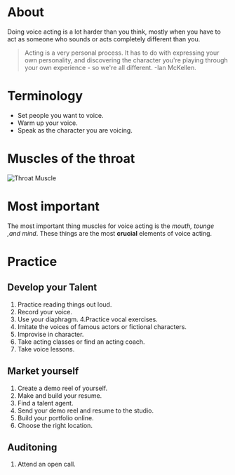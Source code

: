 # About
Doing voice acting is a lot harder than you think, mostly when you have to act as someone who sounds or acts completely different than you.
> Acting is a very personal process. It has to do with expressing your own personality, and discovering the character you're playing through your own experience - so we're all different.
> -Ian McKellen.

# Terminology
* Set people you want to voice.
* Warm up your voice.
* Speak as the character you are voicing.

# Muscles of the throat
![Throat Muscle](https://www.mda.org/sites/default/files/throat.jpg)

# Most important
The most important thing muscles for voice acting is the *mouth, tounge ,and mind*. These things are the most **crucial** elements of voice acting.

# Practice

## Develop your Talent
1. Practice reading things out loud.
2. Record your voice.
3. Use your diaphragm.
4.Practice vocal exercises.
5. Imitate the voices of famous actors or fictional characters.
6. Improvise in character.
7. Take acting classes or find an acting coach.
8. Take voice lessons.

## Market yourself
1. Create a demo reel of yourself.
2. Make and build your resume.
3. Find a talent agent.
4. Send your demo reel and resume to the studio.
5. Build your portfolio online.
6. Choose the right location.

## Auditoning
1. Attend an open call.
